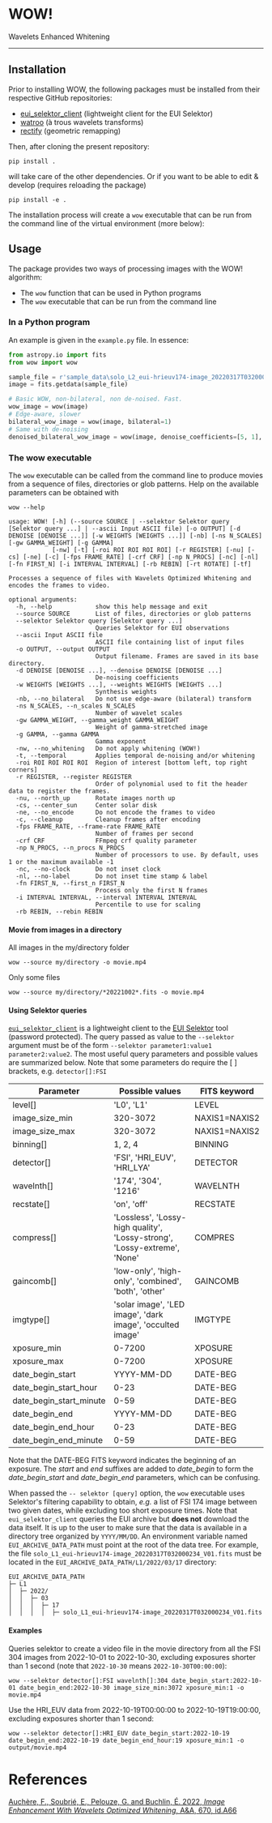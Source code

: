 # WOW!
Wavelets Enhanced Whitening
___

## Installation

Prior to installing WOW, the following packages must be installed from their respective GitHub repositories: 

 * [eui_selektor_client](https://github.com/gpelouze/eui_selektor_client) (lightweight client for the EUI Selektor)
 * [watroo](https://github.com/frederic-auchere/wavelets) (à trous wavelets transforms)
 * [rectify](https://github.com/frederic-auchere/rectify) (geometric remapping)

Then, after cloning the present repository:

```shell
pip install .
```

will take care of the other dependencies. Or if you want to be able to edit & develop (requires reloading the package)

```shell
pip install -e .
```

The installation process will create a `wow` executable that can be run from the command line of the virtual environment (more below):

## Usage

The package provides two ways of processing images with the WOW! algorithm:
* The `wow` function that can be used in Python programs
* The `wow` executable that can be run from the command line

### In a Python program

An example is given in the `example.py` file. In essence:
```python
from astropy.io import fits
from wow import wow

sample_file = r'sample_data\solo_L2_eui-hrieuv174-image_20220317T032000234_V01.fits'
image = fits.getdata(sample_file)

# Basic WOW, non-bilateral, non de-noised. Fast.
wow_image = wow(image)
# Edge-aware, slower
bilateral_wow_image = wow(image, bilateral=1) 
# Same with de-noising
denoised_bilateral_wow_image = wow(image, denoise_coefficients=[5, 1], bilateral=1)  
```

### The wow executable

The `wow` executable can be called from the command line to produce movies from a sequence of files, directories or glob patterns. Help on the available parameters can be obtained with

```shell
wow --help

usage: WOW! [-h] (--source SOURCE | --selektor Selektor query [Selektor query ...] | --ascii Input ASCII file) [-o OUTPUT] [-d DENOISE [DENOISE ...]] [-w WEIGHTS [WEIGHTS ...]] [-nb] [-ns N_SCALES] [-gw GAMMA_WEIGHT] [-g GAMMA]
            [-nw] [-t] [-roi ROI ROI ROI ROI] [-r REGISTER] [-nu] [-cs] [-ne] [-c] [-fps FRAME_RATE] [-crf CRF] [-np N_PROCS] [-nc] [-nl] [-fn FIRST_N] [-i INTERVAL INTERVAL] [-rb REBIN] [-rt ROTATE] [-tf]

Processes a sequence of files with Wavelets Optimized Whitening and encodes the frames to video.

optional arguments:
  -h, --help            show this help message and exit
  --source SOURCE       List of files, directories or glob patterns
  --selektor Selektor query [Selektor query ...]
                        Queries Selektor for EUI observations
  --ascii Input ASCII file
                        ASCII file containing list of input files
  -o OUTPUT, --output OUTPUT
                        Output filename. Frames are saved in its base directory.
  -d DENOISE [DENOISE ...], --denoise DENOISE [DENOISE ...]
                        De-noising coefficients
  -w WEIGHTS [WEIGHTS ...], --weights WEIGHTS [WEIGHTS ...]
                        Synthesis weights
  -nb, --no_bilateral   Do not use edge-aware (bilateral) transform
  -ns N_SCALES, --n_scales N_SCALES
                        Number of wavelet scales
  -gw GAMMA_WEIGHT, --gamma_weight GAMMA_WEIGHT
                        Weight of gamma-stretched image
  -g GAMMA, --gamma GAMMA
                        Gamma exponent
  -nw, --no_whitening   Do not apply whitening (WOW!)
  -t, --temporal        Applies temporal de-noising and/or whitening
  -roi ROI ROI ROI ROI  Region of interest [bottom left, top right corners]
  -r REGISTER, --register REGISTER
                        Order of polynomial used to fit the header data to register the frames.
  -nu, --north_up       Rotate images north up
  -cs, --center_sun     Center solar disk
  -ne, --no_encode      Do not encode the frames to video
  -c, --cleanup         Cleanup frames after encoding
  -fps FRAME_RATE, --frame-rate FRAME_RATE
                        Number of frames per second
  -crf CRF              FFmpeg crf quality parameter
  -np N_PROCS, --n_procs N_PROCS
                        Number of processors to use. By default, uses 1 or the maximum available -1
  -nc, --no-clock       Do not inset clock
  -nl, --no-label       Do not inset time stamp & label
  -fn FIRST_N, --first_n FIRST_N
                        Process only the first N frames
  -i INTERVAL INTERVAL, --interval INTERVAL INTERVAL
                        Percentile to use for scaling
  -rb REBIN, --rebin REBIN
```


#### Movie from images in a directory

All images in the my/directory folder
```shell
wow --source my/directory -o movie.mp4
```
Only some files
```shell
wow --source my/directory/*20221002*.fits -o movie.mp4
```



#### Using Selektor queries

[`eui_selektor_client`](https://github.com/gpelouze/eui_selektor_client) is a lightweight client to the [EUI Selektor](https://www.sidc.be/EUI/data_internal/selektor) tool (password protected). The query passed as value to the `--selektor` argument must be of the form `--selektor parameter1:value1 parameter2:value2`. The most useful query parameters and possible values are summarized below. Note that some parameters do require the [ ] brackets, e.g. `detector[]:FSI`

| Parameter               | Possible values                                                           | FITS keyword  |
|-------------------------|---------------------------------------------------------------------------|---------------|
| level[]                 | 'L0', 'L1'                                                                | LEVEL         |
| image_size_min          | 320-3072                                                                  | NAXIS1=NAXIS2 |
| image_size_max          | 320-3072                                                                  | NAXIS1=NAXIS2 |
| binning[]               | 1, 2, 4                                                                   | BINNING       |
| detector[]              | 'FSI', 'HRI_EUV', 'HRI_LYA'                                               | DETECTOR      |
| wavelnth[]              | '174', '304', '1216'                                                      | WAVELNTH      |
| recstate[]              | 'on', 'off'                                                               | RECSTATE      |
| compress[]              | 'Lossless', 'Lossy-high quality', 'Lossy-strong', 'Lossy-extreme', 'None' | COMPRES       |
| gaincomb[]              | 'low-only', 'high-only', 'combined', 'both', 'other'                      | GAINCOMB      |
| imgtype[]               | 'solar image', 'LED image', 'dark image', 'occulted image'                | IMGTYPE       |
| xposure_min             | 0-7200                                                                    | XPOSURE       |
| xposure_max             | 0-7200                                                                    | XPOSURE       |
| date_begin_start        | YYYY-MM-DD                                                                | DATE-BEG      |
| date_begin_start_hour   | 0-23                                                                      | DATE-BEG      |
| date_begin_start_minute | 0-59                                                                      | DATE-BEG      |
| date_begin_end          | YYYY-MM-DD                                                                | DATE-BEG      |
| date_begin_end_hour     | 0-23                                                                      | DATE-BEG      |
| date_begin_end_minute   | 0-59                                                                      | DATE-BEG      |

Note that the DATE-BEG FITS keyword indicates the beginning of an exposure. The *start* and *end* suffixes are added to *date_begin* to form the *date_begin_start* and *date_begin_end* parameters, which can be confusing. 

When passed the `-- selektor [query]` option, the `wow` executable uses Selektor's filtering capability to obtain, *e.g.* a list of FSI 174 image between two given dates, while excluding too short exposure times. Note that `eui_selektor_client` queries the EUI archive but **does not** download the data itself. It is up to the user to make sure that the data is available in a directory tree organized by `YYYY/MM/DD`. An environment variable named `EUI_ARCHIVE_DATA_PATH` must point at the root of the data tree. For example, the file `solo_L1_eui-hrieuv174-image_20220317T032000234_V01.fits` must be located in the `EUI_ARCHIVE_DATA_PATH/L1/2022/03/17` directory:

```shell
EUI_ARCHIVE_DATA_PATH
├─ L1
│  ├─ 2022/
│  │  ├─ 03
│  │  │  ├─ 17
│  │  │  │  ├─ solo_L1_eui-hrieuv174-image_20220317T032000234_V01.fits
```

#### Examples

Queries selektor to create a video file in the movie directory from all the FSI 304 images from 2022-10-01 to 2022-10-30, excluding exposures shorter than 1 second (note that `2022-10-30` means `2022-10-30T00:00:00`):

```shell
wow --selektor detector[]:FSI wavelnth[]:304 date_begin_start:2022-10-01 date_begin_end:2022-10-30 image_size_min:3072 xposure_min:1 -o movie.mp4
```
Use the HRI_EUV data from 2022-10-19T00:00:00 to 2022-10-19T19:00:00, excluding exposures shorter than 1 second:

```shell
wow --selektor detector[]:HRI_EUV date_begin_start:2022-10-19 date_begin_end:2022-10-19 date_begin_end_hour:19 xposure_min:1 -o output/movie.mp4
```

# References

[Auchère, F., Soubrié, E., Pelouze, G. and Buchlin, É. 2022, *Image Enhancement With Wavelets Optimized Whitening*, A&A, 670, id.A66](https://www.aanda.org/articles/aa/pdf/2023/02/aa45345-22.pdf)
